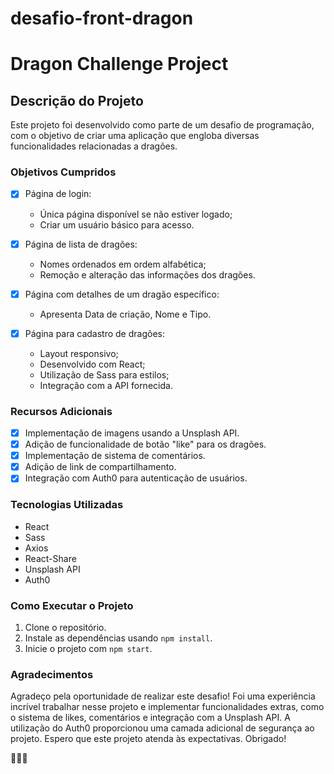 # desafio-front-dragon

# Dragon Challenge Project

## Descrição do Projeto

Este projeto foi desenvolvido como parte de um desafio de programação, com o objetivo de criar uma aplicação que engloba diversas funcionalidades relacionadas a dragões.

### Objetivos Cumpridos

- [x] Página de login:
  - Única página disponível se não estiver logado;
  - Criar um usuário básico para acesso.

- [x] Página de lista de dragões:
  - Nomes ordenados em ordem alfabética;
  - Remoção e alteração das informações dos dragões.

- [x] Página com detalhes de um dragão específico:
  - Apresenta Data de criação, Nome e Tipo.

- [x] Página para cadastro de dragões:
  - Layout responsivo;
  - Desenvolvido com React;
  - Utilização de Sass para estilos;
  - Integração com a API fornecida.

### Recursos Adicionais

- [x] Implementação de imagens usando a Unsplash API.
- [x] Adição de funcionalidade de botão "like" para os dragões.
- [x] Implementação de sistema de comentários.
- [x] Adição de link de compartilhamento.
- [x] Integração com Auth0 para autenticação de usuários.

### Tecnologias Utilizadas

- React
- Sass
- Axios
- React-Share
- Unsplash API
- Auth0


### Como Executar o Projeto

1. Clone o repositório.
2. Instale as dependências usando `npm install`.
3. Inicie o projeto com `npm start`.

### Agradecimentos

Agradeço pela oportunidade de realizar este desafio! Foi uma experiência incrível trabalhar nesse projeto e implementar funcionalidades extras, como o sistema de likes, comentários e integração com a Unsplash API. A utilização do Auth0 proporcionou uma camada adicional de segurança ao projeto. Espero que este projeto atenda às expectativas. Obrigado!

🚀🐉🔥